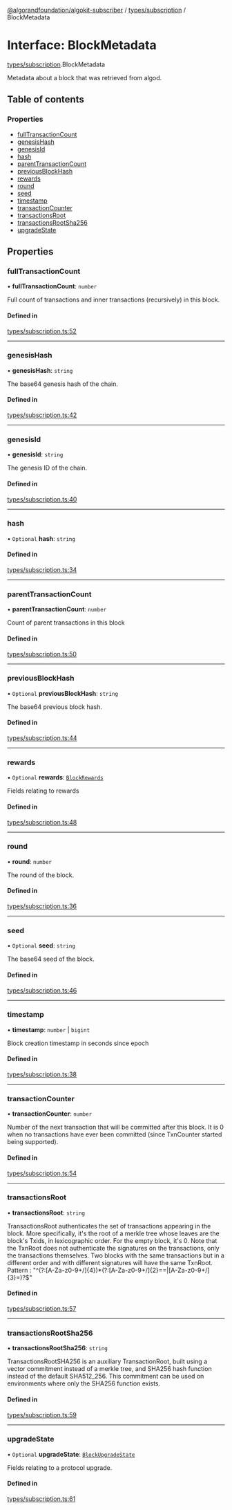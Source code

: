 [@algorandfoundation/algokit-subscriber](../README.md) / [types/subscription](../modules/types_subscription.md) / BlockMetadata

# Interface: BlockMetadata

[types/subscription](../modules/types_subscription.md).BlockMetadata

Metadata about a block that was retrieved from algod.

## Table of contents

### Properties

- [fullTransactionCount](types_subscription.BlockMetadata.md#fulltransactioncount)
- [genesisHash](types_subscription.BlockMetadata.md#genesishash)
- [genesisId](types_subscription.BlockMetadata.md#genesisid)
- [hash](types_subscription.BlockMetadata.md#hash)
- [parentTransactionCount](types_subscription.BlockMetadata.md#parenttransactioncount)
- [previousBlockHash](types_subscription.BlockMetadata.md#previousblockhash)
- [rewards](types_subscription.BlockMetadata.md#rewards)
- [round](types_subscription.BlockMetadata.md#round)
- [seed](types_subscription.BlockMetadata.md#seed)
- [timestamp](types_subscription.BlockMetadata.md#timestamp)
- [transactionCounter](types_subscription.BlockMetadata.md#transactioncounter)
- [transactionsRoot](types_subscription.BlockMetadata.md#transactionsroot)
- [transactionsRootSha256](types_subscription.BlockMetadata.md#transactionsrootsha256)
- [upgradeState](types_subscription.BlockMetadata.md#upgradestate)

## Properties

### fullTransactionCount

• **fullTransactionCount**: `number`

Full count of transactions and inner transactions (recursively) in this block.

#### Defined in

[types/subscription.ts:52](https://github.com/algorandfoundation/algokit-subscriber-ts/blob/main/src/types/subscription.ts#L52)

___

### genesisHash

• **genesisHash**: `string`

The base64 genesis hash of the chain.

#### Defined in

[types/subscription.ts:42](https://github.com/algorandfoundation/algokit-subscriber-ts/blob/main/src/types/subscription.ts#L42)

___

### genesisId

• **genesisId**: `string`

The genesis ID of the chain.

#### Defined in

[types/subscription.ts:40](https://github.com/algorandfoundation/algokit-subscriber-ts/blob/main/src/types/subscription.ts#L40)

___

### hash

• `Optional` **hash**: `string`

#### Defined in

[types/subscription.ts:34](https://github.com/algorandfoundation/algokit-subscriber-ts/blob/main/src/types/subscription.ts#L34)

___

### parentTransactionCount

• **parentTransactionCount**: `number`

Count of parent transactions in this block

#### Defined in

[types/subscription.ts:50](https://github.com/algorandfoundation/algokit-subscriber-ts/blob/main/src/types/subscription.ts#L50)

___

### previousBlockHash

• `Optional` **previousBlockHash**: `string`

The base64 previous block hash.

#### Defined in

[types/subscription.ts:44](https://github.com/algorandfoundation/algokit-subscriber-ts/blob/main/src/types/subscription.ts#L44)

___

### rewards

• `Optional` **rewards**: [`BlockRewards`](types_subscription.BlockRewards.md)

Fields relating to rewards

#### Defined in

[types/subscription.ts:48](https://github.com/algorandfoundation/algokit-subscriber-ts/blob/main/src/types/subscription.ts#L48)

___

### round

• **round**: `number`

The round of the block.

#### Defined in

[types/subscription.ts:36](https://github.com/algorandfoundation/algokit-subscriber-ts/blob/main/src/types/subscription.ts#L36)

___

### seed

• `Optional` **seed**: `string`

The base64 seed of the block.

#### Defined in

[types/subscription.ts:46](https://github.com/algorandfoundation/algokit-subscriber-ts/blob/main/src/types/subscription.ts#L46)

___

### timestamp

• **timestamp**: `number` \| `bigint`

Block creation timestamp in seconds since epoch

#### Defined in

[types/subscription.ts:38](https://github.com/algorandfoundation/algokit-subscriber-ts/blob/main/src/types/subscription.ts#L38)

___

### transactionCounter

• **transactionCounter**: `number`

Number of the next transaction that will be committed after this block.  It is 0 when no transactions have ever been committed (since TxnCounter started being supported).

#### Defined in

[types/subscription.ts:54](https://github.com/algorandfoundation/algokit-subscriber-ts/blob/main/src/types/subscription.ts#L54)

___

### transactionsRoot

• **transactionsRoot**: `string`

TransactionsRoot authenticates the set of transactions appearing in the block. More specifically, it's the root of a merkle tree whose leaves are the block's Txids, in lexicographic order. For the empty block, it's 0. Note that the TxnRoot does not authenticate the signatures on the transactions, only the transactions themselves. Two blocks with the same transactions but in a different order and with different signatures will have the same TxnRoot.
Pattern : "^(?:[A-Za-z0-9+/]{4})*(?:[A-Za-z0-9+/]{2}==\|[A-Za-z0-9+/]{3}=)?$"

#### Defined in

[types/subscription.ts:57](https://github.com/algorandfoundation/algokit-subscriber-ts/blob/main/src/types/subscription.ts#L57)

___

### transactionsRootSha256

• **transactionsRootSha256**: `string`

TransactionsRootSHA256 is an auxiliary TransactionRoot, built using a vector commitment instead of a merkle tree, and SHA256 hash function instead of the default SHA512_256. This commitment can be used on environments where only the SHA256 function exists.

#### Defined in

[types/subscription.ts:59](https://github.com/algorandfoundation/algokit-subscriber-ts/blob/main/src/types/subscription.ts#L59)

___

### upgradeState

• `Optional` **upgradeState**: [`BlockUpgradeState`](types_subscription.BlockUpgradeState.md)

Fields relating to a protocol upgrade.

#### Defined in

[types/subscription.ts:61](https://github.com/algorandfoundation/algokit-subscriber-ts/blob/main/src/types/subscription.ts#L61)
